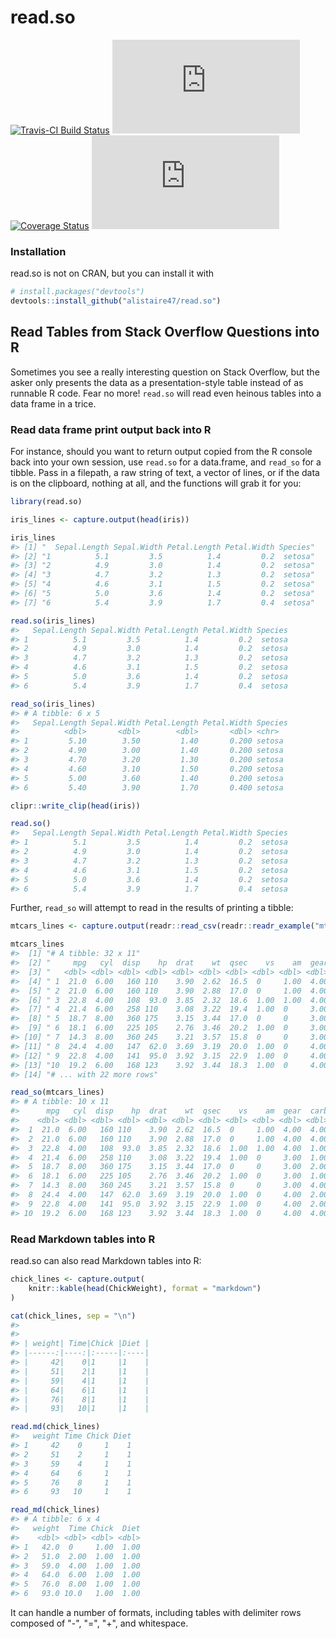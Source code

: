 <!-- README.md is generated from README.Rmd. Please edit that file -->
read.so
=======

[![Travis-CI Build Status](https://travis-ci.org/alistaire47/read.so.svg?branch=master)](https://travis-ci.org/alistaire47/read.so) [![AppVeyor Build Status](https://ci.appveyor.com/api/projects/status/github/alistaire47/read.so?branch=master&svg=true)](https://ci.appveyor.com/project/alistaire47/read.so) [![Coverage Status](https://img.shields.io/codecov/c/github/alistaire47/read.so/master.svg)](https://codecov.io/github/alistaire47/read.so?branch=master) [![CRAN\_Status\_Badge](http://www.r-pkg.org/badges/version/read.so)](https://cran.r-project.org/package=read.so)

### Installation

read.so is not on CRAN, but you can install it with

``` r
# install.packages("devtools")
devtools::install_github("alistaire47/read.so")
```

Read Tables from Stack Overflow Questions into R
------------------------------------------------

Sometimes you see a really interesting question on Stack Overflow, but the asker only presents the data as a presentation-style table instead of as runnable R code. Fear no more! `read.so` will read even heinous tables into a data frame in a trice.

### Read data frame print output back into R

For instance, should you want to return output copied from the R console back into your own session, use `read.so` for a data.frame, and `read_so` for a tibble. Pass in a filepath, a raw string of text, a vector of lines, or if the data is on the clipboard, nothing at all, and the functions will grab it for you:

``` r
library(read.so)

iris_lines <- capture.output(head(iris))

iris_lines
#> [1] "  Sepal.Length Sepal.Width Petal.Length Petal.Width Species"
#> [2] "1          5.1         3.5          1.4         0.2  setosa"
#> [3] "2          4.9         3.0          1.4         0.2  setosa"
#> [4] "3          4.7         3.2          1.3         0.2  setosa"
#> [5] "4          4.6         3.1          1.5         0.2  setosa"
#> [6] "5          5.0         3.6          1.4         0.2  setosa"
#> [7] "6          5.4         3.9          1.7         0.4  setosa"

read.so(iris_lines)
#>   Sepal.Length Sepal.Width Petal.Length Petal.Width Species
#> 1          5.1         3.5          1.4         0.2  setosa
#> 2          4.9         3.0          1.4         0.2  setosa
#> 3          4.7         3.2          1.3         0.2  setosa
#> 4          4.6         3.1          1.5         0.2  setosa
#> 5          5.0         3.6          1.4         0.2  setosa
#> 6          5.4         3.9          1.7         0.4  setosa

read_so(iris_lines)
#> # A tibble: 6 x 5
#>   Sepal.Length Sepal.Width Petal.Length Petal.Width Species
#>          <dbl>       <dbl>        <dbl>       <dbl> <chr>  
#> 1         5.10        3.50         1.40       0.200 setosa 
#> 2         4.90        3.00         1.40       0.200 setosa 
#> 3         4.70        3.20         1.30       0.200 setosa 
#> 4         4.60        3.10         1.50       0.200 setosa 
#> 5         5.00        3.60         1.40       0.200 setosa 
#> 6         5.40        3.90         1.70       0.400 setosa

clipr::write_clip(head(iris))

read.so()
#>   Sepal.Length Sepal.Width Petal.Length Petal.Width Species
#> 1          5.1         3.5          1.4         0.2  setosa
#> 2          4.9         3.0          1.4         0.2  setosa
#> 3          4.7         3.2          1.3         0.2  setosa
#> 4          4.6         3.1          1.5         0.2  setosa
#> 5          5.0         3.6          1.4         0.2  setosa
#> 6          5.4         3.9          1.7         0.4  setosa
```

Further, `read_so` will attempt to read in the results of printing a tibble:

``` r
mtcars_lines <- capture.output(readr::read_csv(readr::readr_example("mtcars.csv")))

mtcars_lines
#>  [1] "# A tibble: 32 x 11"                                                 
#>  [2] "     mpg   cyl  disp    hp  drat    wt  qsec    vs    am  gear  carb"
#>  [3] "   <dbl> <dbl> <dbl> <dbl> <dbl> <dbl> <dbl> <dbl> <dbl> <dbl> <dbl>"
#>  [4] " 1  21.0  6.00   160 110    3.90  2.62  16.5  0     1.00  4.00  4.00"
#>  [5] " 2  21.0  6.00   160 110    3.90  2.88  17.0  0     1.00  4.00  4.00"
#>  [6] " 3  22.8  4.00   108  93.0  3.85  2.32  18.6  1.00  1.00  4.00  1.00"
#>  [7] " 4  21.4  6.00   258 110    3.08  3.22  19.4  1.00  0     3.00  1.00"
#>  [8] " 5  18.7  8.00   360 175    3.15  3.44  17.0  0     0     3.00  2.00"
#>  [9] " 6  18.1  6.00   225 105    2.76  3.46  20.2  1.00  0     3.00  1.00"
#> [10] " 7  14.3  8.00   360 245    3.21  3.57  15.8  0     0     3.00  4.00"
#> [11] " 8  24.4  4.00   147  62.0  3.69  3.19  20.0  1.00  0     4.00  2.00"
#> [12] " 9  22.8  4.00   141  95.0  3.92  3.15  22.9  1.00  0     4.00  2.00"
#> [13] "10  19.2  6.00   168 123    3.92  3.44  18.3  1.00  0     4.00  4.00"
#> [14] "# ... with 22 more rows"

read_so(mtcars_lines)
#> # A tibble: 10 x 11
#>      mpg   cyl  disp    hp  drat    wt  qsec    vs    am  gear  carb
#>    <dbl> <dbl> <dbl> <dbl> <dbl> <dbl> <dbl> <dbl> <dbl> <dbl> <dbl>
#>  1  21.0  6.00   160 110    3.90  2.62  16.5  0     1.00  4.00  4.00
#>  2  21.0  6.00   160 110    3.90  2.88  17.0  0     1.00  4.00  4.00
#>  3  22.8  4.00   108  93.0  3.85  2.32  18.6  1.00  1.00  4.00  1.00
#>  4  21.4  6.00   258 110    3.08  3.22  19.4  1.00  0     3.00  1.00
#>  5  18.7  8.00   360 175    3.15  3.44  17.0  0     0     3.00  2.00
#>  6  18.1  6.00   225 105    2.76  3.46  20.2  1.00  0     3.00  1.00
#>  7  14.3  8.00   360 245    3.21  3.57  15.8  0     0     3.00  4.00
#>  8  24.4  4.00   147  62.0  3.69  3.19  20.0  1.00  0     4.00  2.00
#>  9  22.8  4.00   141  95.0  3.92  3.15  22.9  1.00  0     4.00  2.00
#> 10  19.2  6.00   168 123    3.92  3.44  18.3  1.00  0     4.00  4.00
```

### Read Markdown tables into R

read.so can also read Markdown tables into R:

``` r
chick_lines <- capture.output(
    knitr::kable(head(ChickWeight), format = "markdown")
)

cat(chick_lines, sep = "\n")
#> 
#> 
#> | weight| Time|Chick |Diet |
#> |------:|----:|:-----|:----|
#> |     42|    0|1     |1    |
#> |     51|    2|1     |1    |
#> |     59|    4|1     |1    |
#> |     64|    6|1     |1    |
#> |     76|    8|1     |1    |
#> |     93|   10|1     |1    |

read.md(chick_lines)
#>   weight Time Chick Diet
#> 1     42    0     1    1
#> 2     51    2     1    1
#> 3     59    4     1    1
#> 4     64    6     1    1
#> 5     76    8     1    1
#> 6     93   10     1    1

read_md(chick_lines)
#> # A tibble: 6 x 4
#>   weight  Time Chick  Diet
#>    <dbl> <dbl> <dbl> <dbl>
#> 1   42.0  0     1.00  1.00
#> 2   51.0  2.00  1.00  1.00
#> 3   59.0  4.00  1.00  1.00
#> 4   64.0  6.00  1.00  1.00
#> 5   76.0  8.00  1.00  1.00
#> 6   93.0 10.0   1.00  1.00
```

It can handle a number of formats, including tables with delimiter rows composed of "-", "=", "+", and whitespace.
